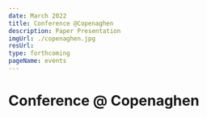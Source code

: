 ```yaml
---
date: March 2022
title: Conference @Copenaghen
description: Paper Presentation
imgUrl: ./copenaghen.jpg
resUrl: 
type: forthcoming
pageName: events
---
```


# Conference @ Copenaghen